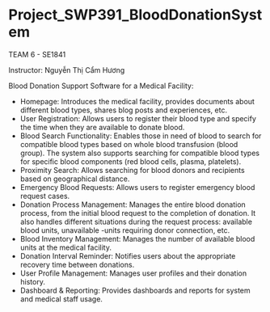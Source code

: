 # Project_SWP391_BloodDonationSystem

TEAM 6 - SE1841

Instructor: 	Nguyễn Thị Cẩm Hương

Blood Donation Support Software for a Medical Facility:
- Homepage: Introduces the medical facility, provides documents about different blood types, shares blog posts and experiences, etc.
- User Registration: Allows users to register their blood type and specify the time when they are available to donate blood.
- Blood Search Functionality: Enables those in need of blood to search for compatible blood types based on whole blood transfusion (blood group). The system also supports searching for compatible blood types for specific blood components (red blood cells, plasma, platelets).
- Proximity Search: Allows searching for blood donors and recipients based on geographical distance.
- Emergency Blood Requests: Allows users to register emergency blood request cases.
- Donation Process Management: Manages the entire blood donation process, from the initial blood request to the completion of donation. It also handles different situations during the request process: available blood units, unavailable -units requiring donor connection, etc.
- Blood Inventory Management: Manages the number of available blood units at the medical facility.
- Donation Interval Reminder: Notifies users about the appropriate recovery time between donations.
- User Profile Management: Manages user profiles and their donation history.
- Dashboard & Reporting: Provides dashboards and reports for system and medical staff usage.
